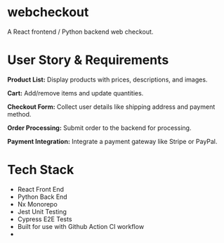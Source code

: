 # webcheckout
A React frontend / Python backend web checkout.

# User Story & Requirements

**Product List:**
Display products with prices, descriptions, and images.

**Cart:**
Add/remove items and update quantities.

**Checkout Form:**
Collect user details like shipping address and payment method.

**Order Processing:**
Submit order to the backend for processing.

**Payment Integration:**
Integrate a payment gateway like Stripe or PayPal.

# Tech Stack

- React Front End
- Python Back End
- Nx Monorepo
- Jest Unit Testing
- Cypress E2E Tests
- Built for use with Github Action CI workflow
- 
